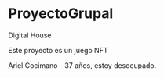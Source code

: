 # ProyectoGrupal
Digital House

Este proyecto es un juego NFT

Ariel Cocimano - 37 años, estoy desocupado.